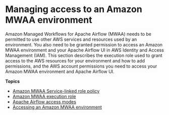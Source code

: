 # Managing access to an Amazon MWAA environment<a name="manage-access"></a>

Amazon Managed Workflows for Apache Airflow \(MWAA\) needs to be permitted to use other AWS services and resources used by an environment\. You also need to be granted permission to access an Amazon MWAA environment and your Apache Airflow UI in AWS Identity and Access Management \(IAM\)\. This section describes the execution role used to grant access to the AWS resources for your environment and how to add permissions, and the AWS account permissions you need to access your Amazon MWAA environment and Apache Airflow UI\. 

**Topics**
+ [Amazon MWAA Service\-linked role policy](mwaa-slr.md)
+ [Amazon MWAA execution role](mwaa-create-role.md)
+ [Apache Airflow access modes](configuring-networking.md)
+ [Accessing an Amazon MWAA environment](access-policies.md)